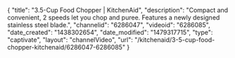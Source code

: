 {
    "title": "3.5-Cup Food Chopper | KitchenAid",
    "description": "Compact and convenient, 2 speeds let you chop and puree. Features a newly designed stainless steel blade.",
    "channelid": "6286047",
    "videoid": "6286085",
    "date_created": "1438302654",
    "date_modified": "1479317715",
    "type": "captivate",
    "layout": "channelVideo",
    "url": "\/kitchenaid\/3-5-cup-food-chopper-kitchenaid\/6286047-6286085"
}